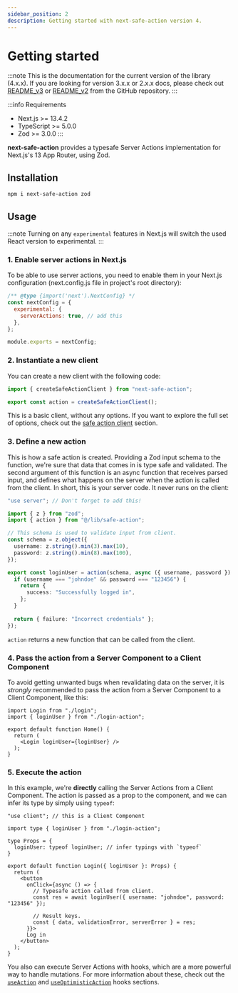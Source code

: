 ```yaml
---
sidebar_position: 2
description: Getting started with next-safe-action version 4.
---
```


# Getting started

:::note
This is the documentation for the current version of the library (4.x.x). If you are looking for version 3.x.x or 2.x.x docs, please check out [README_v3](https://github.com/TheEdoRan/next-safe-action/blob/main/packages/next-safe-action/README_v3.md) or [README_v2](https://github.com/TheEdoRan/next-safe-action/blob/main/packages/next-safe-action/README_v2.md) from the GitHub repository.
:::

:::info Requirements
- Next.js >= 13.4.2
- TypeScript >= 5.0.0
- Zod >= 3.0.0
:::

**next-safe-action** provides a typesafe Server Actions implementation for Next.js's 13 App Router, using Zod.

## Installation

```bash npm2yarn
npm i next-safe-action zod
```

## Usage

:::note
Turning on any `experimental` features in Next.js will switch the used React version to experimental.
:::

### 1. Enable server actions in Next.js

To be able to use server actions, you need to enable them in your Next.js configuration (next.config.js file in project's root directory):

```javascript title="next.config.js"
/** @type {import('next').NextConfig} */
const nextConfig = {
  experimental: {
    serverActions: true, // add this
  },
};

module.exports = nextConfig;
```

### 2. Instantiate a new client

 You can create a new client with the following code:

```typescript title="src/lib/safe-action.ts"
import { createSafeActionClient } from "next-safe-action";

export const action = createSafeActionClient();
```

This is a basic client, without any options. If you want to explore the full set of options, check out the [safe action client](/docs/safe-action-client) section.

### 3. Define a new action

This is how a safe action is created. Providing a Zod input schema to the function, we're sure that data that comes in is type safe and validated.
The second argument of this function is an async function that receives parsed input, and defines what happens on the server when the action is called from the client. In short, this is your server code. It never runs on the client:

```typescript title="src/app/login-action.ts"
"use server"; // Don't forget to add this!

import { z } from "zod";
import { action } from "@/lib/safe-action";

// This schema is used to validate input from client.
const schema = z.object({
  username: z.string().min(3).max(10),
  password: z.string().min(8).max(100),
});

export const loginUser = action(schema, async ({ username, password }) => {
  if (username === "johndoe" && password === "123456") {
    return {
      success: "Successfully logged in",
    };
  } 
    
  return { failure: "Incorrect credentials" };
});
```

`action` returns a new function that can be called from the client.

### 4. Pass the action from a Server Component to a Client Component

To avoid getting unwanted bugs when revalidating data on the server, it is _strongly_ recommended to pass the action from a Server Component to a Client Component, like this:

```tsx title="src/app/page.tsx"
import Login from "./login";
import { loginUser } from "./login-action";

export default function Home() {
  return (
    <Login loginUser={loginUser} />
  );
}
```

### 5. Execute the action

In this example, we're **directly** calling the Server Actions from a Client Component. The action is passed as a prop to the component, and we can infer its type by simply using `typeof`: 

```tsx title="src/app/login.tsx"
"use client"; // this is a Client Component

import type { loginUser } from "./login-action";

type Props = {
  loginUser: typeof loginUser; // infer typings with `typeof`
}

export default function Login({ loginUser }: Props) {
  return (
    <button
      onClick={async () => {
        // Typesafe action called from client.
        const res = await loginUser({ username: "johndoe", password: "123456" });

        // Result keys.
        const { data, validationError, serverError } = res;
      }}>
      Log in
    </button>
  );
}
```

You also can execute Server Actions with hooks, which are a more powerful way to handle mutations. For more information about these, check out the [`useAction`](/docs/usage-from-client/hooks/useaction) and [`useOptimisticAction`](/docs/usage-from-client/hooks/useoptimisticaction) hooks sections.